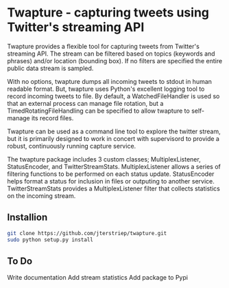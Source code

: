 # Twapture - capturing tweets using Twitter's streaming API
Twapture provides a flexible tool for capturing tweets from Twitter's
streaming API.  The stream can be filtered based on topics (keywords 
and phrases) and/or location (bounding box). If no filters are specified
the entire public data stream is sampled.

With no options, twapture dumps all incoming tweets to stdout in human
readable format. But, twapture uses Python's excellent logging tool to
record incoming tweets to file. By default, a WatchedFileHandler is used
so that an external process can manage file rotation, but a 
TimedRotatingFileHandling can be specified to allow twapture to 
self-manage its record files.

Twapture can be used as a command line tool to explore the twitter stream,
but it is primarily designed to work in concert with supervisord to provide
a robust, continuously running capture service.

The twapture package includes 3 custom classes; MultiplexListener, 
StatusEncoder, and TwitterStreamStats. MultiplexListener allows a
series of filtering functions to be performed on each status update.
StatusEncoder helps format a status for inclusion in files or outputing
to another service. TwitterStreamStats provides a MultiplexListener
filter that collects statistics on the incoming stream.

## Installion

```bash
git clone https://github.com/jterstriep/twapture.git
sudo python setup.py install
```

## To Do
Write documentation
Add stream statistics
Add package to Pypi


